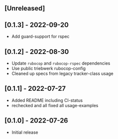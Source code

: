 ## [Unreleased]

## [0.1.3] - 2022-09-20

- Add guard-support for rspec

## [0.1.2] - 2022-08-30

- Update `rubocop` and `rubocop-rspec` dependencies
- Use public triebwerk rubocop-config
- Cleaned up specs from legacy tracker-class usage

## [0.1.1] - 2022-07-27

- Added README including CI-status
- rechecked and all fixed all usage-examples

## [0.1.0] - 2022-07-26

- Initial release
